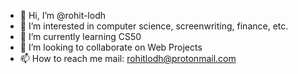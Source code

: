 - 👋 Hi, I’m @rohit-lodh
- 👀 I’m interested in computer science, screenwriting, finance, etc.
- 🌱 I’m currently learning CS50
- 💞️ I’m looking to collaborate on Web Projects
- 📫 How to reach me mail: rohitlodh@protonmail.com

<!---
rohit-lodh/rohit-lodh is a ✨ special ✨ repository because its `README.md` (this file) appears on your GitHub profile.
You can click the Preview link to take a look at your changes.
--->
